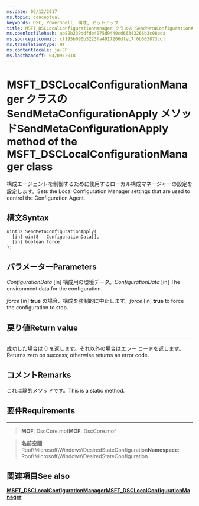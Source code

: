 ```yaml
---
ms.date: 06/12/2017
ms.topic: conceptual
keywords: DSC, PowerShell, 構成, セットアップ
title: MSFT_DSCLocalConfigurationManager クラスの SendMetaConfigurationApply メソッド
ms.openlocfilehash: ab82b239ddfdb4075d9440cd66343266b3c08eda
ms.sourcegitcommit: cf195b090b3223fa4917206dfec7f0b603873cdf
ms.translationtype: HT
ms.contentlocale: ja-JP
ms.lasthandoff: 04/09/2018
---
```

# <a name="sendmetaconfigurationapply-method-of-the-msftdsclocalconfigurationmanager-class"></a><span data-ttu-id="7e63b-103">MSFT_DSCLocalConfigurationManager クラスの SendMetaConfigurationApply メソッド</span><span class="sxs-lookup"><span data-stu-id="7e63b-103">SendMetaConfigurationApply method of the MSFT_DSCLocalConfigurationManager class</span></span>

<span data-ttu-id="7e63b-104">構成エージェントを制御するために使用するローカル構成マネージャーの設定を設定します。</span><span class="sxs-lookup"><span data-stu-id="7e63b-104">Sets the Local Configuration Manager settings that are used to control the Configuration Agent.</span></span>

<a name="syntax"></a><span data-ttu-id="7e63b-105">構文</span><span class="sxs-lookup"><span data-stu-id="7e63b-105">Syntax</span></span>
------

```mof
uint32 SendMetaConfigurationApply(
  [in] uint8   ConfigurationData[],
  [in] boolean force
);
```

<a name="parameters"></a><span data-ttu-id="7e63b-106">パラメーター</span><span class="sxs-lookup"><span data-stu-id="7e63b-106">Parameters</span></span>
----------

<span data-ttu-id="7e63b-107">*ConfigurationData* \[in\] 構成用の環境データ。</span><span class="sxs-lookup"><span data-stu-id="7e63b-107">*ConfigurationData* \[in\] The environment data for the configuration.</span></span>

<span data-ttu-id="7e63b-108">*force* \[in\] **true** の場合、構成を強制的に中止します。</span><span class="sxs-lookup"><span data-stu-id="7e63b-108">*force* \[in\] **true** to force the configuration to stop.</span></span>

## <a name="return-value"></a><span data-ttu-id="7e63b-109">戻り値</span><span class="sxs-lookup"><span data-stu-id="7e63b-109">Return value</span></span>
------------

<span data-ttu-id="7e63b-110">成功した場合は 0 を返します。それ以外の場合はエラー コードを返します。</span><span class="sxs-lookup"><span data-stu-id="7e63b-110">Returns zero on success; otherwise returns an error code.</span></span>

## <a name="remarks"></a><span data-ttu-id="7e63b-111">コメント</span><span class="sxs-lookup"><span data-stu-id="7e63b-111">Remarks</span></span>

<span data-ttu-id="7e63b-112">これは静的メソッドです。</span><span class="sxs-lookup"><span data-stu-id="7e63b-112">This is a static method.</span></span>

## <a name="requirements"></a><span data-ttu-id="7e63b-113">要件</span><span class="sxs-lookup"><span data-stu-id="7e63b-113">Requirements</span></span>
------------
><span data-ttu-id="7e63b-114">**MOF:** DscCore.mof</span><span class="sxs-lookup"><span data-stu-id="7e63b-114">**MOF:** DscCore.mof</span></span>

><span data-ttu-id="7e63b-115">**名前空間**: Root\Microsoft\Windows\DesiredStateConfiguration</span><span class="sxs-lookup"><span data-stu-id="7e63b-115">**Namespace**: Root\Microsoft\Windows\DesiredStateConfiguration</span></span>


## <a name="see-also"></a><span data-ttu-id="7e63b-116">関連項目</span><span class="sxs-lookup"><span data-stu-id="7e63b-116">See also</span></span>


[<span data-ttu-id="7e63b-117">**MSFT_DSCLocalConfigurationManager**</span><span class="sxs-lookup"><span data-stu-id="7e63b-117">**MSFT_DSCLocalConfigurationManager**</span></span>](msft-dsclocalconfigurationmanager.md)